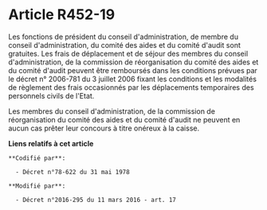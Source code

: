# Article R452-19

Les fonctions de président du conseil d'administration, de membre du conseil d'administration, du comité des aides et du
comité d'audit sont gratuites. Les frais de déplacement et de séjour des membres du conseil d'administration, de la
commission de réorganisation du comité des aides et du comité d'audit   peuvent être remboursés dans les conditions prévues
par le décret n° 2006-781 du 3 juillet 2006 fixant les conditions et les modalités de règlement des frais occasionnés par les
déplacements temporaires des personnels civils de l'Etat. 

Les membres du conseil d'administration, de la commission de réorganisation du comité des aides et du comité d'audit ne
peuvent en aucun cas prêter leur concours à titre onéreux à la caisse.

**Liens relatifs à cet article**

	**Codifié par**:

	  - Décret n°78-622 du 31 mai 1978

	**Modifié par**:

	  - Décret n°2016-295 du 11 mars 2016 - art. 17
